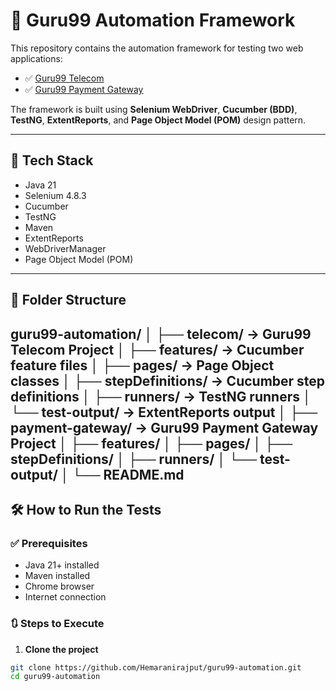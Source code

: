 # 🚀 Guru99 Automation Framework

This repository contains the automation framework for testing two web applications:
- ✅ [Guru99 Telecom](https://demo.guru99.com/telecom/index.html)
- ✅ [Guru99 Payment Gateway](https://demo.guru99.com/payment-gateway/index.php)

The framework is built using **Selenium WebDriver**, **Cucumber (BDD)**, **TestNG**, **ExtentReports**, and **Page Object Model (POM)** design pattern.

---

## 🧰 Tech Stack

- Java 21  
- Selenium 4.8.3  
- Cucumber  
- TestNG  
- Maven  
- ExtentReports  
- WebDriverManager  
- Page Object Model (POM)

---

## 📁 Folder Structure

guru99-automation/
│
├── telecom/ → Guru99 Telecom Project
│ ├── features/ → Cucumber feature files
│ ├── pages/ → Page Object classes
│ ├── stepDefinitions/ → Cucumber step definitions
│ ├── runners/ → TestNG runners
│ └── test-output/ → ExtentReports output
│
├── payment-gateway/ → Guru99 Payment Gateway Project
│ ├── features/
│ ├── pages/
│ ├── stepDefinitions/
│ ├── runners/
│ └── test-output/
│
└── README.md
---

## 🛠️ How to Run the Tests

### ✅ Prerequisites

- Java 21+ installed
- Maven installed
- Chrome browser
- Internet connection

### 🔃 Steps to Execute

1. **Clone the project**
```bash
git clone https://github.com/Hemaranirajput/guru99-automation.git
cd guru99-automation
